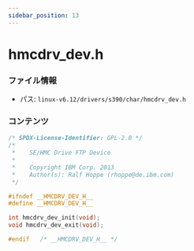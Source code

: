 ```yaml
---
sidebar_position: 13
---
```

# hmcdrv_dev.h

### ファイル情報

- パス: `linux-v6.12/drivers/s390/char/hmcdrv_dev.h`

### コンテンツ

```h
/* SPDX-License-Identifier: GPL-2.0 */
/*
 *    SE/HMC Drive FTP Device
 *
 *    Copyright IBM Corp. 2013
 *    Author(s): Ralf Hoppe (rhoppe@de.ibm.com)
 */

#ifndef __HMCDRV_DEV_H__
#define __HMCDRV_DEV_H__

int hmcdrv_dev_init(void);
void hmcdrv_dev_exit(void);

#endif	 /* __HMCDRV_DEV_H__ */

```
